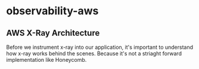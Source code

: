 # observability-aws


## AWS X-Ray Architecture

Before we instrument x-ray into our application, it's important to understand how x-ray works behind the scenes. Because it's not a striaght forward implementation like Honeycomb.
